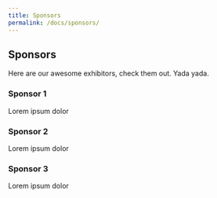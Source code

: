 ```yaml
---
title: Sponsors
permalink: /docs/sponsors/
---
```


## Sponsors

Here are our awesome exhibitors, check them out. Yada yada.

### Sponsor 1

Lorem ipsum dolor

### Sponsor 2

Lorem ipsum dolor

### Sponsor 3

Lorem ipsum dolor
